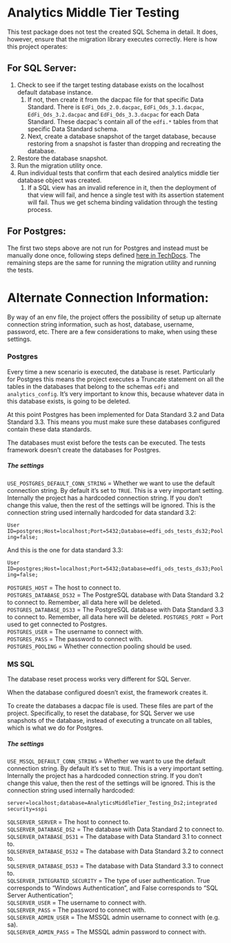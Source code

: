 ﻿# Analytics Middle Tier Testing

This test package does not test the created SQL Schema in detail. It does,
however, ensure that the migration library executes correctly. Here is how this
project operates:

## For SQL Server:
1. Check to see if the target testing database exists on the localhost default
   database instance.
    1. If not, then create it from the dacpac file for that specific Data
       Standard. There is `EdFi_Ods_2.0.dacpac`, `EdFi_Ods_3.1.dacpac`, `EdFi_Ods_3.2.dacpac`
       and `EdFi_Ods_3.3.dacpac` for each Data Standard. These dacpac's contain all
       of the `edfi.*` tables from that specific Data Standard schema.
    2. Next, create a database snapshot of the target database, because
       restoring from a snapshot is faster than dropping and recreating the
       database.
2. Restore the database snapshot.
3. Run the migration utility once.
4. Run individual tests that confirm that each desired analytics middle tier
   database object was created.
    1. If a SQL view has an invalid reference in it, then the deployment of that
       view will fail, and hence a single test with its assertion statement will
       fail. Thus we get schema binding validation through the testing process.

## For Postgres:
The first two steps above are not run for Postgres and instead must be manually
done once, following steps defined [here in
TechDocs](https://techdocs.ed-fi.org/pages/viewpage.action?pageId=98570706). The
remaining steps are the same for running the migration utility and running the
tests.

# Alternate Connection Information: 
By way of an env file, the project offers the possibility of setup up alternate connection string information, such as host, database, username, password, etc.
There are a few considerations to make, when using these settings.

### Postgres

Every time a new scenario is executed, the database is reset. Particularly for Postgres this means the project executes a Truncate statement on all the tables in the databases that belong to the schemas `edfi` and `analytics_config`. It’s very important to know this, because whatever data in this database exists, is going to be deleted. 

At this point Postgres has been implemented for Data Standard 3.2 and Data Standard 3.3. This means you must make sure these databases configured contain these data standards.

The databases must exist before the tests can be executed. The tests framework doesn’t create the databases for Postgres.

##### The settings

`USE_POSTGRES_DEFAULT_CONN_STRING` = Whether we want to use the default connection string. By default it’s set to `TRUE`. 
This is a very important setting. Internally the project has a hardcoded connection string. If you don’t change this value, then the rest of the settings will be ignored. This is the connection string used internally hardcoded for data standard 3.2:  

`User ID=postgres;Host=localhost;Port=5432;Database=edfi_ods_tests_ds32;Pooling=false;`

And this is the one for data standard 3.3:  

`User ID=postgres;Host=localhost;Port=5432;Database=edfi_ods_tests_ds33;Pooling=false;`

`POSTGRES_HOST` = The host to connect to.  
`POSTGRES_DATABASE_DS32` = The PostgreSQL database with Data Standard 3.2 to connect to. Remember, all data here will be deleted.
`POSTGRES_DATABASE_DS33` = The PostgreSQL database with Data Standard 3.3 to connect to. Remember, all data here will be deleted.
`POSTGRES_PORT` = Port used to get connected to Postgres.  
`POSTGRES_USER` = The username to connect with.  
`POSTGRES_PASS` = The password to connect with.  
`POSTGRES_POOLING` = Whether connection pooling should be used.  

### MS SQL

The database reset process works very different for SQL Server. 

When the database configured doesn’t exist, the framework creates it.

To create the databases a dacpac file is used. These files are part of the project. 
Specifically, to reset the database, for SQL Server we use snapshots of the database, instead of executing a truncate on all tables, which is what we do for Postgres. 

##### The settings
`USE_MSSQL_DEFAULT_CONN_STRING` = Whether we want to use the default connection string. By default it’s set to `TRUE`. 
This is a very important setting. Internally the project has a hardcoded connection string. If you don’t change this value, then the rest of the settings will be ignored. This is the connection string used internally hardcoded: 

`server=localhost;database=AnalyticsMiddleTier_Testing_Ds2;integrated security=sspi`

`SQLSERVER_SERVER` = The host to connect to.  
`SQLSERVER_DATABASE_DS2` = The database with Data Standard 2 to connect to.  
`SQLSERVER_DATABASE_DS31` = The database with Data Standard 3.1 to connect to.  
`SQLSERVER_DATABASE_DS32` = The database with Data Standard 3.2 to connect to.  
`SQLSERVER_DATABASE_DS33` = The database with Data Standard 3.3 to connect to.  
`SQLSERVER_INTEGRATED_SECURITY` = The type of user authentication. True corresponds to “Windows Authentication”, and False corresponds to “SQL Server Authentication”;  
`SQLSERVER_USER` = The username to connect with.  
`SQLSERVER_PASS` = The password to connect with.  
`SQLSERVER_ADMIN_USER` = The MSSQL admin username to connect with (e.g. sa).  
`SQLSERVER_ADMIN_PASS` = The MSSQL admin password to connect with.  
